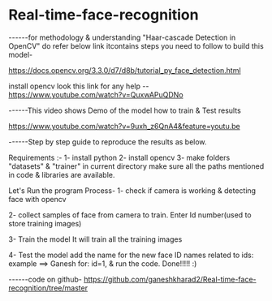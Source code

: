 # Real-time-face-recognition

------for methodology & understanding "Haar-cascade Detection in OpenCV" 
do refer below link itcontains steps you need to follow to build this model-

https://docs.opencv.org/3.3.0/d7/d8b/tutorial_py_face_detection.html

install opencv look this link for any help -- https://www.youtube.com/watch?v=QuxwAPuQDNo




------This video shows Demo of the model how to train & Test results

https://www.youtube.com/watch?v=9uxh_z6QnA4&feature=youtu.be





------Step by step guide to reproduce the results as below.

Requirements :-
1- install python
2- install opencv 
3- make folders "datasets" &  "trainer" in current directory
make sure all the paths mentioned in code & libraries are available.

Let's Run the program
Process-
1- check if camera is working & detecting face with opencv

2- collect samples of face from camera to train.
	Enter Id number(used to store training images)

3- Train the model
	It will train all the training images

4- Test the model
	add the name for the new face ID names related to ids: example ==> Ganesh for: id=1,  & run the code.
Done!!!!! :)




------code on github-
https://github.com/ganeshkharad2/Real-time-face-recognition/tree/master
